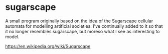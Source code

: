 # sugarscape

A small program originally based on the idea of the Sugarscape cellular automata for modelling artificial societies. I've continually added to it so that it no longer resembles sugarscape, but moreso what I see as interesting to model.

https://en.wikipedia.org/wiki/Sugarscape
